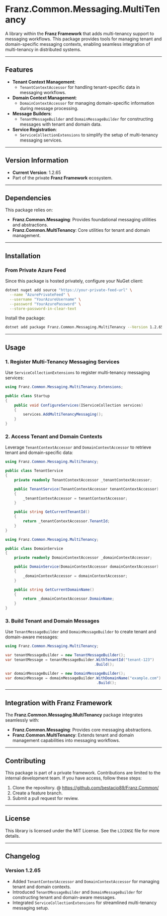 ﻿# **Franz.Common.Messaging.MultiTenancy**

A library within the **Franz Framework** that adds multi-tenancy support to messaging workflows. This package provides tools for managing tenant and domain-specific messaging contexts, enabling seamless integration of multi-tenancy in distributed systems.

---

## **Features**

- **Tenant Context Management**:
  - `TenantContextAccessor` for handling tenant-specific data in messaging workflows.
- **Domain Context Management**:
  - `DomainContextAccessor` for managing domain-specific information during message processing.
- **Message Builders**:
  - `TenantMessageBuilder` and `DomainMessageBuilder` for constructing messages with tenant and domain data.
- **Service Registration**:
  - `ServiceCollectionExtensions` to simplify the setup of multi-tenancy messaging services.

---

## **Version Information**

- **Current Version**: 1.2.65
- Part of the private **Franz Framework** ecosystem.

---

## **Dependencies**

This package relies on:
- **Franz.Common.Messaging**: Provides foundational messaging utilities and abstractions.
- **Franz.Common.MultiTenancy**: Core utilities for tenant and domain management.

---

## **Installation**

### **From Private Azure Feed**
Since this package is hosted privately, configure your NuGet client:

```bash
dotnet nuget add source "https://your-private-feed-url" \
  --name "AzurePrivateFeed" \
  --username "YourAzureUsername" \
  --password "YourAzurePassword" \
  --store-password-in-clear-text
```

Install the package:

```bash
dotnet add package Franz.Common.Messaging.MultiTenancy --Version 1.2.65
```

---

## **Usage**

### **1. Register Multi-Tenancy Messaging Services**

Use `ServiceCollectionExtensions` to register multi-tenancy messaging services:

```csharp
using Franz.Common.Messaging.MultiTenancy.Extensions;

public class Startup
{
    public void ConfigureServices(IServiceCollection services)
    {
        services.AddMultiTenancyMessaging();
    }
}
```

### **2. Access Tenant and Domain Contexts**

Leverage `TenantContextAccessor` and `DomainContextAccessor` to retrieve tenant and domain-specific data:

```csharp
using Franz.Common.Messaging.MultiTenancy;

public class TenantService
{
    private readonly TenantContextAccessor _tenantContextAccessor;

    public TenantService(TenantContextAccessor tenantContextAccessor)
    {
        _tenantContextAccessor = tenantContextAccessor;
    }

    public string GetCurrentTenantId()
    {
        return _tenantContextAccessor.TenantId;
    }
}
```

```csharp
using Franz.Common.Messaging.MultiTenancy;

public class DomainService
{
    private readonly DomainContextAccessor _domainContextAccessor;

    public DomainService(DomainContextAccessor domainContextAccessor)
    {
        _domainContextAccessor = domainContextAccessor;
    }

    public string GetCurrentDomainName()
    {
        return _domainContextAccessor.DomainName;
    }
}
```

### **3. Build Tenant and Domain Messages**

Use `TenantMessageBuilder` and `DomainMessageBuilder` to create tenant and domain-aware messages:

```csharp
using Franz.Common.Messaging.MultiTenancy;

var tenantMessageBuilder = new TenantMessageBuilder();
var tenantMessage = tenantMessageBuilder.WithTenantId("tenant-123")
                                        .Build();

var domainMessageBuilder = new DomainMessageBuilder();
var domainMessage = domainMessageBuilder.WithDomainName("example.com")
                                         .Build();
```

---

## **Integration with Franz Framework**

The **Franz.Common.Messaging.MultiTenancy** package integrates seamlessly with:
- **Franz.Common.Messaging**: Provides core messaging abstractions.
- **Franz.Common.MultiTenancy**: Extends tenant and domain management capabilities into messaging workflows.

---

## **Contributing**

This package is part of a private framework. Contributions are limited to the internal development team. If you have access, follow these steps:
1. Clone the repository. @ https://github.com/bestacio89/Franz.Common/
2. Create a feature branch.
3. Submit a pull request for review.

---

## **License**

This library is licensed under the MIT License. See the `LICENSE` file for more details.

---

## **Changelog**

### Version 1.2.65
- Added `TenantContextAccessor` and `DomainContextAccessor` for managing tenant and domain contexts.
- Introduced `TenantMessageBuilder` and `DomainMessageBuilder` for constructing tenant and domain-aware messages.
- Integrated `ServiceCollectionExtensions` for streamlined multi-tenancy messaging setup.
